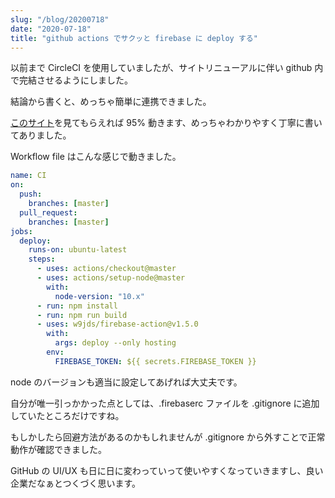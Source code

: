 ```yaml
---
slug: "/blog/20200718"
date: "2020-07-18"
title: "github actions でサクッと firebase に deploy する"
---
```


以前まで CircleCI を使用していましたが、サイトリニューアルに伴い github 内で完結させるようにしました。

結論から書くと、めっちゃ簡単に連携できました。

[このサイト](https://fireship.io/snippets/github-actions-deploy-angular-to-firebase-hosting/)を見てもらえれば 95% 動きます、めっちゃわかりやすく丁寧に書いてありました。

Workflow file はこんな感じで動きました。

```yml
name: CI
on:
  push:
    branches: [master]
  pull_request:
    branches: [master]
jobs:
  deploy:
    runs-on: ubuntu-latest
    steps:
      - uses: actions/checkout@master
      - uses: actions/setup-node@master
        with:
          node-version: "10.x"
      - run: npm install
      - run: npm run build
      - uses: w9jds/firebase-action@v1.5.0
        with:
          args: deploy --only hosting
        env:
          FIREBASE_TOKEN: ${{ secrets.FIREBASE_TOKEN }}
```

node のバージョンも適当に設定してあげれば大丈夫です。

自分が唯一引っかかった点としては、.firebaserc ファイルを .gitignore に追加していたところだけですね。

もしかしたら回避方法があるのかもしれませんが .gitignore から外すことで正常動作が確認できました。

GitHub の UI/UX も日に日に変わっていって使いやすくなっていきますし、良い企業だなぁとつくづく思います。
